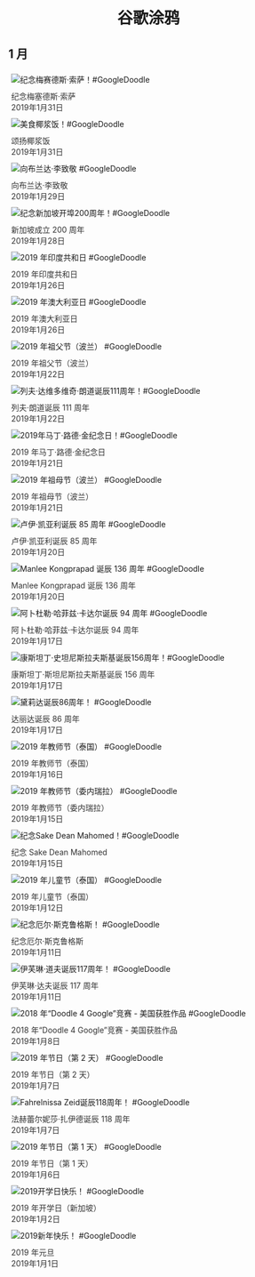 
<h1 align="center"> 谷歌涂鸦 </h1>




## 1 月

<div class="image">


<img src="https://lh3.googleusercontent.com/m5RW7s25xxXKTOKDH4ZPE2xu7bud9jsT3uBKkm6Iij9U_c3UqZ5f9OkwXL4ZSAVImr4ukOcbg96yXkSGoFjNW2C0n9CuJiT-Mk7DCB4" alt="纪念梅赛德斯·索萨！#GoogleDoodle" style="margin: 5px"/>
<div class="info" style="font-size: 14px; color:#333333; margin:5px"><div class="title">纪念梅塞德斯·索萨</div><div class="date">2019年1月31日</div></div>

<img src="https://lh3.googleusercontent.com/08g6oHeeYy9JEmLFDMjYiK6FJtU-NZU8rlGvID0VZ75PiZw7V_hXB9CsXOcB7OiAoiJ0Zln-FlJMmhc4mKRarAglKUldlBI_Z5etG_3OSw" alt="美食椰浆饭！#GoogleDoodle" style="margin: 5px"/>
<div class="info" style="font-size: 14px; color:#333333; margin:5px"><div class="title">颂扬椰浆饭</div><div class="date">2019年1月31日</div></div>

<img src="https://lh3.googleusercontent.com/F7vMjadbjdAzSPbhd1BGzxVULalgIJbj0jVVMt4RiKGLBtP8UcvYeWPuVpMi-_8Yw-zXig26Io9_EeRXfcKxtYjLTScprdZ1lbxFBDg" alt="向布兰达·李致敬 #GoogleDoodle" style="margin: 5px"/>
<div class="info" style="font-size: 14px; color:#333333; margin:5px"><div class="title">向布兰达·李致敬</div><div class="date">2019年1月29日</div></div>

<img src="https://lh3.googleusercontent.com/qdhil9AV58wgyD1RQMkT48xFaDD5BbnJzu3ExUfAfy8wgQdh4WmwxUG9pAm_UC7gncf5wXxKAJ2kGQDrFqoJiBVjH9t508C_sKxAtyJdNg" alt="纪念新加坡开埠200周年！#GoogleDoodle" style="margin: 5px"/>
<div class="info" style="font-size: 14px; color:#333333; margin:5px"><div class="title">新加坡成立 200 周年</div><div class="date">2019年1月28日</div></div>

<img src="https://lh3.googleusercontent.com/1-l52l0bvfzB4HrqX8F5MqHH8ZSm0RhaMAXUWn5EPwWMVKte3jZ6AzrXeV4e1f-gZWq_cfOWGR3zLDRTsrrrgl3hu1m2PW2YNQr9A18" alt="2019 年印度共和日 #GoogleDoodle" style="margin: 5px"/>
<div class="info" style="font-size: 14px; color:#333333; margin:5px"><div class="title">2019 年印度共和日</div><div class="date">2019年1月26日</div></div>

<img src="https://lh3.googleusercontent.com/oHX4Ey8VlrzBLP9Bi1_-ATlupBRciGi9bastD9-gkxpv6FLLJZNkyZrfa6n6kUnITmVpb5UmNz5B81DJduWTrODnNWG5649OXGscoI7Meg" alt="2019 年澳大利亚日 #GoogleDoodle" style="margin: 5px"/>
<div class="info" style="font-size: 14px; color:#333333; margin:5px"><div class="title">2019 年澳大利亚日</div><div class="date">2019年1月26日</div></div>

<img src="https://lh3.googleusercontent.com/yiyJqNwyIDDteD6jF7SSnhbGkB4TdHVfZlyHFOyyxKDrZG_Je6poZFoxZtM5PvJuQdejp4nnA7LgSgCyOYb08BUgpl4qOhjx5Cj2T3BeAw" alt="2019 年祖父节（波兰） #GoogleDoodle" style="margin: 5px"/>
<div class="info" style="font-size: 14px; color:#333333; margin:5px"><div class="title">2019 年祖父节（波兰）</div><div class="date">2019年1月22日</div></div>

<img src="https://lh3.googleusercontent.com/XnJZVzHnto1n3fwPGsbYngV8wa0Yxl9JR9453WvwkjCErj1sPsy3tr3iPDsfBUz8UGwjXuReUfa9TQt-r4Ytvc4GQou3c7P7GqG1YEc" alt="列夫·达维多维奇·朗道诞辰111周年！#GoogleDoodle" style="margin: 5px"/>
<div class="info" style="font-size: 14px; color:#333333; margin:5px"><div class="title">列夫·朗道诞辰 111 周年</div><div class="date">2019年1月22日</div></div>

<img src="https://lh3.googleusercontent.com/j34pkXj-yYDBeWbZpBqf40qArJJ98r4KyOrDW4g58mjGSOhUG9GQUhISXvec_eSXJdV93MvNK6UMMSyiFWSYp5GvftSIBVUEtSzIHM1L" alt="2019年马丁·路德·金纪念日！#GoogleDoodle" style="margin: 5px"/>
<div class="info" style="font-size: 14px; color:#333333; margin:5px"><div class="title">2019 年马丁·路德·金纪念日</div><div class="date">2019年1月21日</div></div>

<img src="https://lh3.googleusercontent.com/0UZ3uQI4QF6cO-gn4B0P8zT4GS6ACSNuIhlPbWQ_9C9bifOGsT1Pb7AtTffBHgGN4qkU9fBTavmlSZPAwRsSbIfchmQe-GLBgvQNmehi" alt="2019 年祖母节（波兰） #GoogleDoodle" style="margin: 5px"/>
<div class="info" style="font-size: 14px; color:#333333; margin:5px"><div class="title">2019 年祖母节（波兰）</div><div class="date">2019年1月21日</div></div>

<img src="https://lh3.googleusercontent.com/nDEjgPnFOvsQxs0cGfwEN_K7rvSkctA1jAP6gg83yeeKWw3vSPkTSNJSNtv9ZLx2R7SRtLEAKnaAHZjj7wktWZgAUTOphOn0QruQhwNiUA" alt="卢伊·凯亚利诞辰 85 周年 #GoogleDoodle" style="margin: 5px"/>
<div class="info" style="font-size: 14px; color:#333333; margin:5px"><div class="title">卢伊·凯亚利诞辰 85 周年</div><div class="date">2019年1月20日</div></div>

<img src="https://lh3.googleusercontent.com/_evTfTwgNOy0u1LX8J-clnJ7U8tYWkO6xIPbFrndK3Z9679DA6_PFNGguSMTD_r-BakgQuySaHvYbjEquV_l5xoFfKFvVx4Wq9711PdXhQ" alt="Manlee Kongprapad 诞辰 136 周年 #GoogleDoodle" style="margin: 5px"/>
<div class="info" style="font-size: 14px; color:#333333; margin:5px"><div class="title">Manlee Kongprapad 诞辰 136 周年</div><div class="date">2019年1月20日</div></div>

<img src="https://lh3.googleusercontent.com/ceM47sV2GghTfV7QaXs_sFHLTEzq_IsqjdT4Pe69ymvN5Cd1PApXtukImD07iPDOL9vlB4ucvFw_6zb3GLY-Zkop-3uNqEsQj-xi0FnF" alt="阿卜杜勒·哈菲兹·卡达尔诞辰 94 周年 #GoogleDoodle" style="margin: 5px"/>
<div class="info" style="font-size: 14px; color:#333333; margin:5px"><div class="title">阿卜杜勒·哈菲兹·卡达尔诞辰 94 周年</div><div class="date">2019年1月17日</div></div>

<img src="https://lh3.googleusercontent.com/LCltI8_WFlxZToMMzxn8XSfgSWvipNQkr4UQa7wQGw4ETNxE37-ubKNCHwV7GA0yoYLLTd3Jkz9dzqR_8vPDHp6usg2XXIfBMo3VIcs" alt="康斯坦丁·史坦尼斯拉夫斯基诞辰156周年！#GoogleDoodle" style="margin: 5px"/>
<div class="info" style="font-size: 14px; color:#333333; margin:5px"><div class="title">康斯坦丁·斯坦尼斯拉夫斯基诞辰 156 周年</div><div class="date">2019年1月17日</div></div>

<img src="https://lh3.googleusercontent.com/Gv-wJOEWsA9FeUrHw-LktYOKZbEvdIcoPs_2FuTlrtRRX4fhrrpIwYh-HRfPsDyvIjmYgDLH7LG0pNFLwuLT-XRdQXtE2u9sZEaCNXqh" alt="黛莉达诞辰86周年！ #GoogleDoodle" style="margin: 5px"/>
<div class="info" style="font-size: 14px; color:#333333; margin:5px"><div class="title">达丽达诞辰 86 周年</div><div class="date">2019年1月17日</div></div>

<img src="https://lh3.googleusercontent.com/F8PSHgpvbiMyKBVmQlRtEVxyYzppgMOlTBaIg4cK1957BiaWcRiHcIQfi7KsK_USj9VhsntPF8uN-42ZWW1yr54-M8aCBm5Kv4gb090" alt="2019 年教师节（泰国） #GoogleDoodle" style="margin: 5px"/>
<div class="info" style="font-size: 14px; color:#333333; margin:5px"><div class="title">2019 年教师节（泰国）</div><div class="date">2019年1月16日</div></div>

<img src="https://lh3.googleusercontent.com/qcpjRN2o9sjJ1CVOto3fpfhPzygYq8FB1rgFKizO-en_CfQQ7ErytzCVMV3Ycu7Oz-GW3LDcX28ZvounBli2B2skfBJUIvKFRcXz2qM" alt="2019 年教师节（委内瑞拉） #GoogleDoodle" style="margin: 5px"/>
<div class="info" style="font-size: 14px; color:#333333; margin:5px"><div class="title">2019 年教师节（委内瑞拉）</div><div class="date">2019年1月15日</div></div>

<img src="https://lh3.googleusercontent.com/tvfiAhW355gAPjdn7T9ApV7Mkk5hz0vnQih2nLnZp5ADoDpBAWRQU7LhJLTC_zEcXcoYGLSnkG-ijFJV-uAMy2uYJ6SWi-PR6w530cHU" alt="纪念Sake Dean Mahomed！#GoogleDoodle" style="margin: 5px"/>
<div class="info" style="font-size: 14px; color:#333333; margin:5px"><div class="title">纪念 Sake Dean Mahomed</div><div class="date">2019年1月15日</div></div>

<img src="https://lh3.googleusercontent.com/r1YFppgxgGI43S0oz16rlwFpt1MNO5iJKb5mT7m2zTZ39CGVH-b7ZxYY_z9eEYY9TQUBP7dGeFnWXIhDIq2QqMeUS4_iezWZTqEK-A-U" alt="2019 年儿童节（泰国） #GoogleDoodle" style="margin: 5px"/>
<div class="info" style="font-size: 14px; color:#333333; margin:5px"><div class="title">2019 年儿童节（泰国）</div><div class="date">2019年1月12日</div></div>

<img src="https://lh3.googleusercontent.com/MOh4LJ3DWQ530NZsAfqeRgBx6zIWNM8C_i2AtxfG_PW-rLHImqv14QUNqVVBJi-h7XVZRYn4AfVMpUOzL8MWDNyEc1a-iJeEoHj6_-w" alt="纪念厄尔·斯克鲁格斯！ #GoogleDoodle" style="margin: 5px"/>
<div class="info" style="font-size: 14px; color:#333333; margin:5px"><div class="title">纪念厄尔·斯克鲁格斯</div><div class="date">2019年1月11日</div></div>

<img src="https://lh3.googleusercontent.com/N27IsBBNhYLYvwUtBcN-t75zvPfxrt_w5EHCQsvW2L66VdhjIZ-HFUWYmJRz9Yj2LcWsBeahJfjG7cstHeMd0uogIZBjqynxW4kvXSQ5Kw" alt="伊芙琳·道夫诞辰117周年！ #GoogleDoodle" style="margin: 5px"/>
<div class="info" style="font-size: 14px; color:#333333; margin:5px"><div class="title">伊芙琳·达夫诞辰 117 周年</div><div class="date">2019年1月11日</div></div>

<img src="https://lh3.googleusercontent.com/q81ty7Ektt9nNo0nVnkFKmirpf6N4zitFJFsllEU0RPg1cxg5AqV_oK3L5ZIlK13d6p1FPn_kUrlBq60moSEl2eIjF-PdCyT0zn3EgGReQ" alt="2018 年“Doodle 4 Google”竞赛 - 美国获胜作品 #GoogleDoodle" style="margin: 5px"/>
<div class="info" style="font-size: 14px; color:#333333; margin:5px"><div class="title">2018 年“Doodle 4 Google”竞赛 - 美国获胜作品</div><div class="date">2019年1月8日</div></div>

<img src="https://lh3.googleusercontent.com/rXMD2YAYNp7aAA9NQT672flZcynaad1OUhxvbxgqt0L39Ofnxg6xftEZpdQet8HDSkyaJr5ZRKCedhu_DX2qb1PKmLBxHz2nd6t20kMq7w" alt="2019 年节日（第 2 天） #GoogleDoodle" style="margin: 5px"/>
<div class="info" style="font-size: 14px; color:#333333; margin:5px"><div class="title">2019 年节日（第 2 天）</div><div class="date">2019年1月7日</div></div>

<img src="https://lh3.googleusercontent.com/wK4IrOuQuhPeU5mv65-SyN39FsYTYKRh8ONYvYXVuwR7JxCs2hJNjljDWY2TyBMw1PGRtJwAEg-s2CD_zalAdTU1Gw07xcfyPukKY8s" alt="Fahrelnissa Zeid诞辰118周年！ #GoogleDoodle" style="margin: 5px"/>
<div class="info" style="font-size: 14px; color:#333333; margin:5px"><div class="title">法赫蕾尔妮莎·扎伊德诞辰 118 周年</div><div class="date">2019年1月7日</div></div>

<img src="https://lh3.googleusercontent.com/EutXEvet_rTY3cSIzh0tFhC31r5685umo4PY4WITGRBbX08R1Jnw2Nw6VHT3mKjtfnrrFTNmGSXNrdyLJ1ftc6Mpjp8uaV7Bm2PzS4vx" alt="2019 年节日（第 1 天） #GoogleDoodle" style="margin: 5px"/>
<div class="info" style="font-size: 14px; color:#333333; margin:5px"><div class="title">2019 年节日（第 1 天）</div><div class="date">2019年1月6日</div></div>

<img src="https://lh3.googleusercontent.com/KzVJvAd86wbrpgFf1fQeG0J7otFXaU-VPDsGAVOUeInSV8MiPfybnySsr99eytoPViBaU4fxdMR8AV7XyXHmqw0EYDchxagfWUtaeBQC" alt="2019开学日快乐！  #GoogleDoodle" style="margin: 5px"/>
<div class="info" style="font-size: 14px; color:#333333; margin:5px"><div class="title">2019 年开学日（新加坡）</div><div class="date">2019年1月2日</div></div>

<img src="https://lh3.googleusercontent.com/zALjkyG9PoKEnHpfUt186D9WdIB2thPDvKWkYsKJonJs5QV_52c7iomVpho4MLVf3vh4yfaVpugEJF9JbqE4SCk2azUJspzARsSQ6HJQxg" alt="2019新年快乐！ #GoogleDoodle" style="margin: 5px"/>
<div class="info" style="font-size: 14px; color:#333333; margin:5px"><div class="title">2019 年元旦</div><div class="date">2019年1月1日</div></div>

</div>








